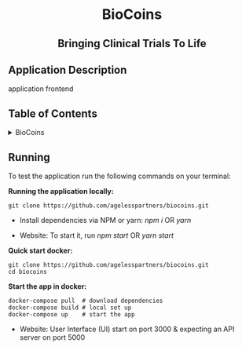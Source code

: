 <!-- PROJECT TITLE -->
  <h1 align="center">BioCoins</h1>
 <h2 2 align="center">
    Bringing Clinical Trials To Life
    <br />
    </h2>

## Application Description

application frontend

## Table of Contents

<details>
<summary>BioCoins</summary>

- [Table of Contents](#table-of-contents)
- [Running](#running)

</details>

## Running

To test the application run the following commands on your terminal:

**Running the application locally:**

```
git clone https://github.com/agelesspartners/biocoins.git
```

- Install dependencies via NPM or yarn: _npm i_ OR _yarn_

- Website: To start it, run _npm start_ OR _yarn start_

**Quick start docker:**

```
git clone https://github.com/agelesspartners/biocoins.git
cd biocoins
```

**Start the app in docker:**

```
docker-compose pull  # download dependencies
docker-compose build # local set up
docker-compose up    # start the app
```

- Website: User Interface (UI) start on port 3000 & expecting an API server on port 5000
